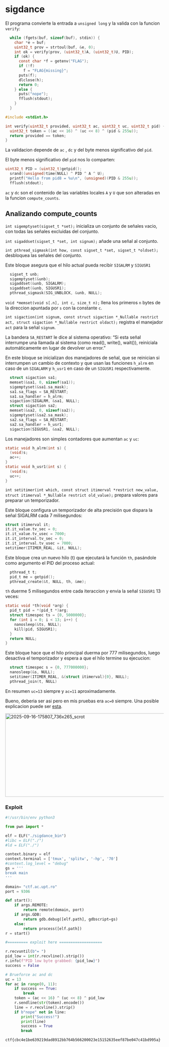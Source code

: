 # sigdance

El programa convierte la entrada a `unsigned long` y la valida con la funcion `verify`:
```c
  while (fgets(buf, sizeof(buf), stdin)) {
    char *e = buf;
    uint32_t prov = strtoul(buf, &e, 0);
    int ok = verify(prov, (uint32_t)A, (uint32_t)U, PID);
    if (ok) {
      const char *f = getenv("FLAG");
      if (!f)
        f = "FLAG{missing}";
      puts(f);
      dlclose(h);
      return 0;
    } else {
      puts("nope");
      fflush(stdout);
    }
  }
```

```c
#include <stdint.h>

int verify(uint32_t provided, uint32_t ac, uint32_t uc, uint32_t pid) {
  uint32_t token = ((ac << 16) ^ (uc << 8) ^ (pid & 255u));
  return provided == token;
}
```

La validacion depende de `ac` , `dc` y del byte menos significativo del `pid`.

El byte menos significativo del `pid` nos lo comparten:
```c
uint32_t PID = (uint32_t)getpid();
  srand((unsigned)time(NULL) ^ PID ^ A ^ U);
  printf("Hello from pid8 = %u\n", (unsigned)(PID & 255u));
  fflush(stdout);
```

`ac` y `dc` son el contenido de las variables locales `A` y `U` que son alteradas en la funcion `compute_counts`.

## Analizando compute_counts
`int sigemptyset(sigset_t *set);` inicializa un conjunto de señales vacio, con todas las señales excluidas del conjunto.

`int sigaddset(sigset_t *set, int signum);` añade una señal al conjunto.

`int pthread_sigmask(int how, const sigset_t *set, sigset_t *oldset);` desbloquea las señales del conjunto.

Este bloque asegura que el hilo actual pueda recibir `SIGALRM` y `SIGUSR1`
```c 
  sigset_t unb;
  sigemptyset(&unb);
  sigaddset(&unb, SIGALRM);
  sigaddset(&unb, SIGUSR1);
  pthread_sigmask(SIG_UNBLOCK, &unb, NULL);
```


`void *memset(void s[.n], int c, size_t n);` llena los primeros `n` bytes de la direccion apuntada por `s` con la constante `c`.
 
`int sigaction(int signum, const struct sigaction *_Nullable restrict act, struct sigaction *_Nullable restrict oldact);` registra el manejador `act` para la señal `signum`. 
 
La bandera `SA_RESTART` le dice al sistema operativo: “Si esta señal interrumpe una llamada al sistema (como read(), write(), wait()), reiníciala automáticamente en lugar de devolver un error.”

En este bloque se inicializan dos manejadores de señal, que se reinician si interrumpen un cambio de contexto y que usan las funciones `h_alrm` en caso de un `SIGALARM` y `h_usr1` en caso de un `SIGUSR1` respectivamente.
```c
  struct sigaction sa1;
  memset(&sa1, 0, sizeof(sa1));
  sigemptyset(&sa1.sa_mask);
  sa1.sa_flags = SA_RESTART;
  sa1.sa_handler = h_alrm;
  sigaction(SIGALRM, &sa1, NULL);
  struct sigaction sa2;
  memset(&sa2, 0, sizeof(sa2));
  sigemptyset(&sa2.sa_mask);
  sa2.sa_flags = SA_RESTART;
  sa2.sa_handler = h_usr1;
  sigaction(SIGUSR1, &sa2, NULL);
```

Los manejadores son simples contadores que aumentan `ac` y `uc`:
``` c
static void h_alrm(int s) {
  (void)s;
  ac++;
}
static void h_usr1(int s) {
  (void)s;
  uc++;
}
```

`int setitimer(int which, const struct itimerval *restrict new_value, struct itimerval *_Nullable restrict old_value);` prepara valores para preparar un temporizador.

Este bloque configura un temporizador de alta precisión que dispara la señal SIGALRM cada 7 milisegundos:
```c
struct itimerval it;
it.it_value.tv_sec = 0;
it.it_value.tv_usec = 7000;
it.it_interval.tv_sec = 0;
it.it_interval.tv_usec = 7000;
setitimer(ITIMER_REAL, &it, NULL);
```

Este bloque crea un nuevo hilo (t) que ejecutará la función `th`, pasándole como argumento el PID del proceso actual:
```c
  pthread_t t;
  pid_t me = getpid();
  pthread_create(&t, NULL, th, &me);
```

`th` duerme 5 milisegundos entre cada iteraccion y envia la señal `SIGUSR1` 13 veces:
```c
static void *th(void *arg) {
  pid_t pid = *(pid_t *)arg;
  struct timespec ts = {0, 5000000};
  for (int i = 0; i < 13; i++) {
    nanosleep(&ts, NULL);
    kill(pid, SIGUSR1);
  }
  return NULL;
}
```

Este bloque hace que el hilo principal duerma por 777 milisegundos, luego desactiva el temporizador y espera a que el hilo termine su ejecucion:
```c
  struct timespec s = {0, 777000000};
  nanosleep(&s, NULL);
  setitimer(ITIMER_REAL, &(struct itimerval){0}, NULL);
  pthread_join(t, NULL)
```

En resumen `uc=13` siempre y `ac=11` aproximadamente. 

Bueno, deberia ser asi pero en mis pruebas era `ac=0` siempre. Una posible explicacion puede ser [esta](https://stackoverflow.com/questions/64217976/sigalrm-in-c-does-not-executing-in-the-handler).

<img width="736" height="265" alt="2025-09-16-175807_736x265_scrot" src="https://github.com/user-attachments/assets/fa7d70d5-4271-43d8-b79a-78747f5f5322" />

### Exploit
```py
#!/usr/bin/env python3

from pwn import *

elf = ELF("./sigdance_bin")
#libc = ELF("./")
#ld = ELF("./")

context.binary = elf
context.terminal = ['tmux', 'splitw', '-hp', '70']
#context.log_level = "debug"
gs = '''
break main
'''

domain= "ctf.ac.upt.ro"
port = 9306

def start():
    if args.REMOTE:
        return remote(domain, port)
    if args.GDB:
        return gdb.debug([elf.path], gdbscript=gs)
    else:
        return process([elf.path])
r = start()

#========= exploit here ===================

r.recvuntil(b"= ")
pid_low = int(r.recvline().strip())
r.info(f"PID low byte grabbed: {pid_low}")
success = False

# Brueforce ac and dc
uc = 13
for ac in range(0, 11):
    if success == True:
        break
    token = (ac << 16) ^ (uc << 8) ^ pid_low
    r.sendline(str(token).encode())
    line = r.recvline().strip()
    if b"nope" not in line:
       print("Success!")
       print(line)
       success = True
       break
```

`ctf{cbc4e1be639219dad8912bb764b566200023e15152635eef87be047c41bd995a}`








